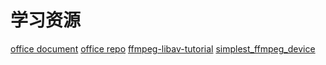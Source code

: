 # 学习资源
[office document](https://ffmpeg.org/documentation.html)
[office repo](https://github.com/FFmpeg/FFmpeg)
[ffmpeg-libav-tutorial](https://github.com/leandromoreira/ffmpeg-libav-tutorial)
[simplest_ffmpeg_device](https://github.com/leixiaohua1020/simplest_ffmpeg_device)
